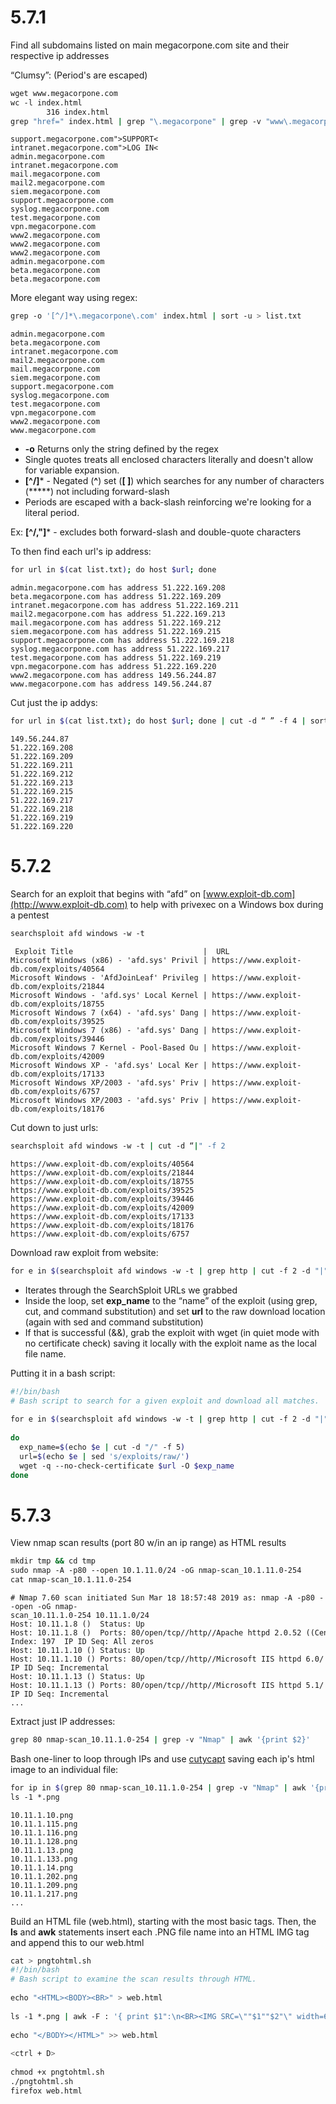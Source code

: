 

# 5.7.1
Find all subdomains listed on main megacorpone.com site and their respective ip addresses

“Clumsy”: (Period's are escaped)
```bash
wget www.megacorpone.com  
wc -l index.html  
        316 index.html  
grep "href=" index.html | grep "\.megacorpone" | grep -v "www\.megacorpone\.com" | awk -F "http://" '{print $2}' | cut -d "/" -f 1
```
	support.megacorpone.com">SUPPORT<  
	intranet.megacorpone.com">LOG IN<  
	admin.megacorpone.com  
	intranet.megacorpone.com  
	mail.megacorpone.com  
	mail2.megacorpone.com  
	siem.megacorpone.com  
	support.megacorpone.com  
	syslog.megacorpone.com  
	test.megacorpone.com  
	vpn.megacorpone.com  
	www2.megacorpone.com  
	www2.megacorpone.com  
	www2.megacorpone.com  
	admin.megacorpone.com  
	beta.megacorpone.com  
	beta.megacorpone.com


More elegant way using regex:
```bash
grep -o '[^/]*\.megacorpone\.com' index.html | sort -u > list.txt
```
	admin.megacorpone.com  
	beta.megacorpone.com  
	intranet.megacorpone.com  
	mail2.megacorpone.com  
	mail.megacorpone.com  
	siem.megacorpone.com  
	support.megacorpone.com  
	syslog.megacorpone.com  
	test.megacorpone.com  
	vpn.megacorpone.com  
	www2.megacorpone.com  
	www.megacorpone.com


- **-o** Returns only the string defined by the regex  
- Single quotes treats all enclosed characters literally and doesn't allow for variable expansion.  
- **[^/]*** - Negated (**^**) set (**[ ]**) which searches for any number of characters (*****) not including forward-slash  
- Periods are escaped with a back-slash reinforcing we're looking for a literal period.  
  
  
Ex: **\[^/,"\]*** - excludes both forward-slash and double-quote characters  
  
  
To then find each url's ip address:
```bash
for url in $(cat list.txt); do host $url; done
```
	admin.megacorpone.com has address 51.222.169.208  
	beta.megacorpone.com has address 51.222.169.209  
	intranet.megacorpone.com has address 51.222.169.211  
	mail2.megacorpone.com has address 51.222.169.213  
	mail.megacorpone.com has address 51.222.169.212  
	siem.megacorpone.com has address 51.222.169.215  
	support.megacorpone.com has address 51.222.169.218  
	syslog.megacorpone.com has address 51.222.169.217  
	test.megacorpone.com has address 51.222.169.219  
	vpn.megacorpone.com has address 51.222.169.220  
	www2.megacorpone.com has address 149.56.244.87  
	www.megacorpone.com has address 149.56.244.87


Cut just the ip addys:
```bash
for url in $(cat list.txt); do host $url; done | cut -d “ ” -f 4 | sort -u
```
	149.56.244.87  
	51.222.169.208  
	51.222.169.209  
	51.222.169.211  
	51.222.169.212  
	51.222.169.213  
	51.222.169.215  
	51.222.169.217  
	51.222.169.218  
	51.222.169.219  
	51.222.169.220



# 5.7.2
Search for an exploit that begins with “afd” on [www.exploit-db.com](http://www.exploit-db.com) to help with privexec on a Windows box during a pentest

```bash
searchsploit afd windows -w -t
```
	 Exploit Title                             |  URL  
	Microsoft Windows (x86) - 'afd.sys' Privil | https://www.exploit-db.com/exploits/40564  
	Microsoft Windows - 'AfdJoinLeaf' Privileg | https://www.exploit-db.com/exploits/21844  
	Microsoft Windows - 'afd.sys' Local Kernel | https://www.exploit-db.com/exploits/18755  
	Microsoft Windows 7 (x64) - 'afd.sys' Dang | https://www.exploit-db.com/exploits/39525  
	Microsoft Windows 7 (x86) - 'afd.sys' Dang | https://www.exploit-db.com/exploits/39446  
	Microsoft Windows 7 Kernel - Pool-Based Ou | https://www.exploit-db.com/exploits/42009  
	Microsoft Windows XP - 'afd.sys' Local Ker | https://www.exploit-db.com/exploits/17133  
	Microsoft Windows XP/2003 - 'afd.sys' Priv | https://www.exploit-db.com/exploits/6757  
	Microsoft Windows XP/2003 - 'afd.sys' Priv | https://www.exploit-db.com/exploits/18176  


Cut down to just urls:  
```bash
searchsploit afd windows -w -t | cut -d “|" -f 2
```
	https://www.exploit-db.com/exploits/40564  
	https://www.exploit-db.com/exploits/21844  
	https://www.exploit-db.com/exploits/18755  
	https://www.exploit-db.com/exploits/39525  
	https://www.exploit-db.com/exploits/39446  
	https://www.exploit-db.com/exploits/42009  
	https://www.exploit-db.com/exploits/17133  
	https://www.exploit-db.com/exploits/18176  
	https://www.exploit-db.com/exploits/6757

Download raw exploit from website:
```bash
for e in $(searchsploit afd windows -w -t | grep http | cut -f 2 -d "|"); do exp_name=$(echo $e | cut -d "/" -f 5) && url=$(echo $e | sed 's/exploits/raw/') && wget -q --no-check-certificate $url -O $exp_name; done
```

- Iterates through the SearchSploit URLs we grabbed  
- Inside the loop, set **exp_name** to the “name” of the exploit (using grep, cut, and command substitution) and set **url** to the raw download location (again with sed and command substitution)  
- If that is successful (&&), grab the exploit with wget (in quiet mode with no certificate check) saving it locally with the exploit name as the local file name.  
  
Putting it in a bash script:  
```bash
#!/bin/bash  
# Bash script to search for a given exploit and download all matches.  
  
for e in $(searchsploit afd windows -w -t | grep http | cut -f 2 -d "|")  
  
do  
  exp_name=$(echo $e | cut -d "/" -f 5)  
  url=$(echo $e | sed 's/exploits/raw/')  
  wget -q --no-check-certificate $url -O $exp_name  
done
```



# 5.7.3
View nmap scan results (port 80 w/in an ip range) as HTML results  
```bash
mkdir tmp && cd tmp  
sudo nmap -A -p80 --open 10.1.11.0/24 -oG nmap-scan_10.1.11.0-254  
cat nmap-scan_10.1.11.0-254
```
	# Nmap 7.60 scan initiated Sun Mar 18 18:57:48 2019 as: nmap -A -p80 --open -oG nmap-  
	scan_10.11.1.0-254 10.11.1.0/24  
	Host: 10.11.1.8 ()  Status: Up  
	Host: 10.11.1.8 ()  Ports: 80/open/tcp//http//Apache httpd 2.0.52 ((CentOS))/   Seq  
	Index: 197  IP ID Seq: All zeros  
	Host: 10.11.1.10 () Status: Up  
	Host: 10.11.1.10 () Ports: 80/open/tcp//http//Microsoft IIS httpd 6.0/  Seq Index: 256  
	IP ID Seq: Incremental  
	Host: 10.11.1.13 () Status: Up  
	Host: 10.11.1.13 () Ports: 80/open/tcp//http//Microsoft IIS httpd 5.1/  Seq Index: 136  
	IP ID Seq: Incremental  
	...


Extract just IP addresses:  
```bash
grep 80 nmap-scan_10.11.1.0-254 | grep -v "Nmap" | awk '{print $2}'
```

Bash one-liner to loop through IPs and use [cutycapt](PWK--Tools--cutycapt.html) saving each ip's html image to an individual file:
```bash
for ip in $(grep 80 nmap-scan_10.11.1.0-254 | grep -v "Nmap" | awk '{print $2}'); do cutycapt --url=$ip --out=$ip.png;done  
ls -1 *.png
```
	10.11.1.10.png  
	10.11.1.115.png  
	10.11.1.116.png  
	10.11.1.128.png  
	10.11.1.13.png  
	10.11.1.133.png  
	10.11.1.14.png  
	10.11.1.202.png  
	10.11.1.209.png  
	10.11.1.217.png  
	...


Build an HTML file (web.html), starting with the most basic tags. Then, the **ls** and **awk** statements insert each .PNG file name into an HTML IMG tag and append this to our web.html  
```bash
cat > pngtohtml.sh  
#!/bin/bash  
# Bash script to examine the scan results through HTML.  
  
echo "<HTML><BODY><BR>" > web.html  
  
ls -1 *.png | awk -F : '{ print $1":\n<BR><IMG SRC=\""$1""$2"\" width=600><BR>"}' >> web.html  
  
echo "</BODY></HTML>" >> web.html  
  
<ctrl + D>  
  
chmod +x pngtohtml.sh  
./pngtohtml.sh  
firefox web.html
```